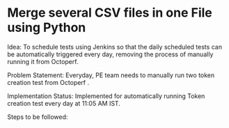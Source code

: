 # Merge several CSV files in one File using Python


Idea: To schedule tests using Jenkins so that the daily scheduled tests can be automatically triggered every day, removing the process of manually running it from Octoperf.

Problem Statement: Everyday, PE team needs to manually run two token creation test from Octoperf .

Implementation Status: Implemented for automatically running Token creation test every day at 11:05 AM IST.

Steps to be followed:
